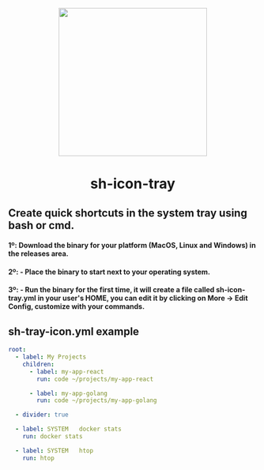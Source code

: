 

<p align="center">
  <img src="https://github.com/joseviniciusnunes/sh-icon-tray/assets/22475804/0404a2cc-3091-4497-a365-e750a9bb1c01" height="300px" />
  <h1 align="center">sh-icon-tray</h1>
</p>

## Create quick shortcuts in the system tray using bash or cmd.


#### 1º: Download the binary for your platform (MacOS, Linux and Windows) in the releases area.
#### 2º: - Place the binary to start next to your operating system.
#### 3º: - Run the binary for the first time, it will create a file called sh-icon-tray.yml in your user's HOME, you can edit it by clicking on More -> Edit Config, customize with your commands.

## sh-tray-icon.yml example

```yaml
root:
  - label: My Projects
    children:
      - label: my-app-react
        run: code ~/projects/my-app-react

      - label: my-app-golang
        run: code ~/projects/my-app-golang

  - divider: true

  - label: SYSTEM   docker stats
    run: docker stats

  - label: SYSTEM   htop
    run: htop

```
